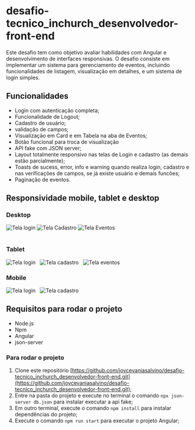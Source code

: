 # desafio-tecnico_inchurch_desenvolvedor-front-end
Este desafio tem como objetivo avaliar habilidades com Angular e desenvolvimento de interfaces responsivas. O desafio consiste em implementar um sistema para gerenciamento de eventos, incluindo funcionalidades de listagem, visualização em detalhes, e um sistema de login simples.

## Funcionalidades
- Login com autenticação completa;
- Funcionalidade de Logout;
- Cadastro de usuário;
- validação de campos;
- Visualização em Card e em Tabela na aba de Eventos;
- Botão funcional para troca de visualização
- API fake com JSON server;
- Layout totalmente responsivo nas telas de Login e cadastro (as demais estão parcialmente);
- Toasts de sucess, error, info e warning quando realiza login, cadastro e nas verificações de campos, se já existe usuário e demais funcões;
- Paginação de eventos.

## Responsividade mobile, tablet e desktop

### Desktop 
![Tela login](src/assets/prints/login-desktop.png)
![Tela Cadastro ](src/assets/prints/cadastro-desktop.png)
![Tela Eventos](src/assets/prints/eventos-desktop.png)
<br>
<br>

### Tablet 
![Tela login](src/assets/prints/login-tablet.png)&nbsp;&nbsp;
![Tela cadastro](src/assets/prints/cadastro-tablet.png)&nbsp;&nbsp;
![Tela eventos](src/assets/prints/eventos-tablet.png)&nbsp;&nbsp;


### Mobile 
![Tela login](src/assets/prints/login-mobile.png)&nbsp;&nbsp;
![Tela cadastro](src/assets/prints/cadastro-mobile.png)&nbsp;&nbsp;

## Requisitos para rodar o projeto

- Node.js
- Npm
- Angular
- json-server

### Para rodar o projeto
1. Clone este repositório [https://github.com/joycevaniasalvino/desafio-tecnico_inchurch_desenvolvedor-front-end.git](https://github.com/joycevaniasalvino/desafio-tecnico_inchurch_desenvolvedor-front-end.git);
2. Entre na pasta do projeto e execute no terminal o comando `npx json-server db.json` para instalar executar a api fake;
3. Em outro terminal, execute o comando `npm install` para instalar dependências do projeto;
4. Execute o comando `npm run start` para executar o projeto Angular;


